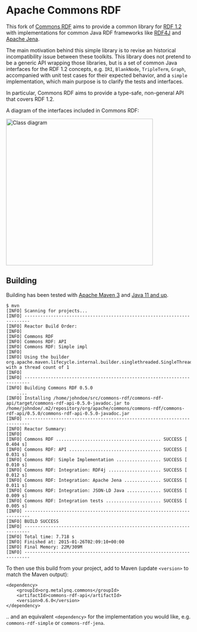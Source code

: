 # Apache Commons RDF

This fork of [Commons RDF](https://commons.apache.org/proper/commons-rdf/) aims to provide a common
library for [RDF 1.2](http://www.w3.org/TR/rdf12-concepts/) with implementations
for common Java RDF frameworks like [RDF4J](http://rdf4j.org/) and [Apache
Jena](http://jena.apache.org/).

The main motivation behind this simple library is to revise an historical
incompatibility issue between these toolkits. This library does not pretend to
be a generic API wrapping those libraries, but is a set of common Java interfaces
for the RDF 1.2 concepts, e.g. `IRI`, `BlankNode`, `TripleTerm`, `Graph`,
accompanied with unit test cases for their expected behavior, and a `simple`
implementation, which main purpose is to clarify the tests and interfaces.

In particular, Commons RDF aims to provide a type-safe, non-general API that
covers RDF 1.2. 

A diagram of the interfaces included in Commons RDF:

<a href="src/site/resources/images/class-diagram.png"><img height="400" src="src/site/resources/images/class-diagram.png" alt="Class diagram" /></a>

## Building

Building has been tested with [Apache Maven 3](http://maven.apache.org/download.cgi) and [Java 11 and up](https://github.com/apache/commons-rdf/blob/master/.github/workflows/maven.yml).

    $ mvn
    [INFO] Scanning for projects...
    [INFO] ------------------------------------------------------------------------
    [INFO] Reactor Build Order:
    [INFO] 
    [INFO] Commons RDF
    [INFO] Commons RDF: API
    [INFO] Commons RDF: Simple impl
    [INFO] 
    [INFO] Using the builder org.apache.maven.lifecycle.internal.builder.singlethreaded.SingleThreadedBuilder with a thread count of 1
    [INFO]                                                                         
    [INFO] ------------------------------------------------------------------------
    [INFO] Building Commons RDF 0.5.0
        ....
    [INFO] Installing /home/johndoe/src/commons-rdf/commons-rdf-api/target/commons-rdf-api-0.5.0-javadoc.jar to /home/johndoe/.m2/repository/org/apache/commons/commons-rdf/commons-rdf-api/0.5.0/commons-rdf-api-0.5.0-javadoc.jar
    [INFO] ------------------------------------------------------------------------
    [INFO] Reactor Summary:
    [INFO] 
    [INFO] Commons RDF ........................................ SUCCESS [  0.404 s]
    [INFO] Commons RDF: API ................................... SUCCESS [  0.031 s]
    [INFO] Commons RDF: Simple Implementation ................. SUCCESS [  0.010 s]
    [INFO] Commons RDF: Integration: RDF4j .................... SUCCESS [  0.012 s]
    [INFO] Commons RDF: Integration: Apache Jena .............. SUCCESS [  0.011 s]
    [INFO] Commons RDF: Integration: JSON-LD Java ............. SUCCESS [  0.009 s]
    [INFO] Commons RDF: Integration tests ..................... SUCCESS [  0.005 s]
    [INFO] ------------------------------------------------------------------------
    [INFO] BUILD SUCCESS
    [INFO] ------------------------------------------------------------------------
    [INFO] Total time: 7.718 s
    [INFO] Finished at: 2015-01-26T02:09:10+00:00
    [INFO] Final Memory: 22M/309M
    [INFO] ------------------------------------------------------------------------


To then use this build from your project, add to Maven (update `<version>` to match the Maven output):

    <dependency>
        <groupId>org.metalynq.commons</groupId>
        <artifactId>commons-rdf-api</artifactId>
        <version>0.6.0</version>
    </dependency>

.. and an equivalent `<dependency>` for the implementation you would like, e.g. `commons-rdf-simple`
or `commons-rdf-jena`.



